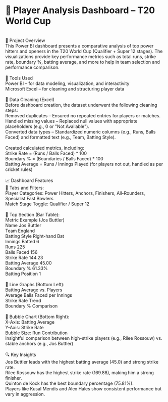 # 🏏 Player Analysis Dashboard – T20 World Cup  <br>
<br>
📌 Project Overview<br>
This Power BI dashboard presents a comparative analysis of top power hitters and openers in the T20 World Cup (Qualifier + Super 12 stages). The visualizations provide key performance metrics such as total runs, strike rate, boundary %, batting average, and more to help in team selection and performance comparison.<br>
<br>
🧰 Tools Used<br>
Power BI – for data modeling, visualization, and interactivity<br>
Microsoft Excel – for cleaning and structuring player data<br>
<br>
🧹 Data Cleaning (Excel)<br>
Before dashboard creation, the dataset underwent the following cleaning steps:<br>
Removed duplicates – Ensured no repeated entries for players or matches.<br>
Handled missing values – Replaced null values with appropriate placeholders (e.g., 0 or "Not Available").<br>
Converted data types – Standardized numeric columns (e.g., Runs, Balls Faced) and formatted text (e.g., Team, Batting Style).<br><br>
Created calculated metrics, including:<br>
Strike Rate = (Runs / Balls Faced) * 100<br>
Boundary % = (Boundaries / Balls Faced) * 100<br>
Batting Average = Runs / Innings Played (for players not out, handled as per cricket rules)<br>
<br>
📈 Dashboard Features<br>
🔹 Tabs and Filters:<br>
Player Categories: Power Hitters, Anchors, Finishers, All-Rounders, Specialist Fast Bowlers<br>
Match Stage Toggle: Qualifier / Super 12<br>
<br>
🔹 Top Section (Bar Table):<br>
Metric	Example (Jos Buttler)<br>
Name	Jos Buttler<br>
Team	England<br>
Batting Style	Right-hand Bat<br>
Innings Batted	6<br>
Runs	225<br>
Balls Faced	156<br>
Strike Rate	144.23<br>
Batting Average	45.00<br>
Boundary %	61.33%<br>
Batting Position	1<br>
<br>
🔹 Line Graphs (Bottom Left):<br>
Batting Average vs. Players<br>
Average Balls Faced per Innings<br>
Strike Rate Trend<br>
Boundary % Comparison<br>
<br>
🔹 Bubble Chart (Bottom Right):<br>
X-Axis: Batting Average<br>
Y-Axis: Strike Rate<br>
Bubble Size: Run Contribution<br>
Insightful comparison between high-strike players (e.g., Rilee Rossouw) vs. stable anchors (e.g., Jos Buttler)<br>
<br>
🔍 Key Insights<br>
Jos Buttler leads with the highest batting average (45.0) and strong strike rate.<br>
Rilee Rossouw has the highest strike rate (169.88), making him a strong finisher.<br>
Quinton de Kock has the best boundary percentage (75.81%).<br>
Players like Kusal Mendis and Alex Hales show consistent performance but vary in aggression.


